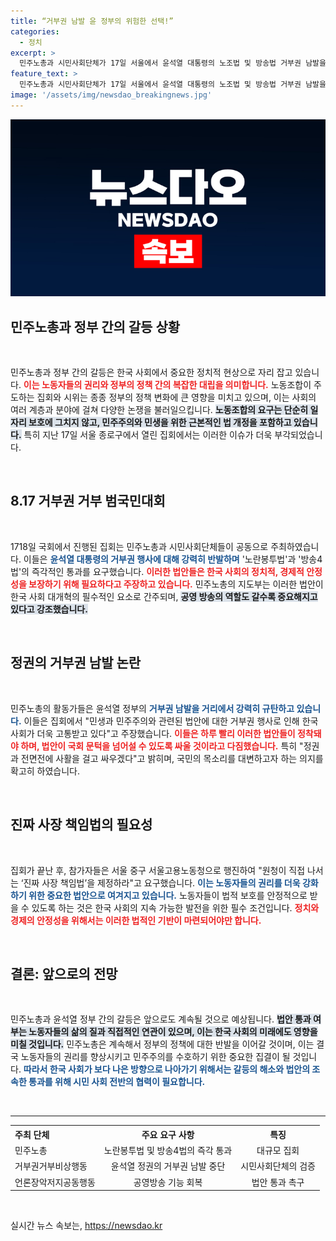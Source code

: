 ```yaml
---
title: “거부권 남발 윤 정부의 위험한 선택!”
categories:
  - 정치
excerpt: >
  민주노총과 시민사회단체가 17일 서울에서 윤석열 대통령의 노조법 및 방송법 거부권 남발을 규탄하는 대규모 집회를 열었다. 2000여 명이 참여한 이 행사에서 그들은 즉각 법안 공포를 촉구하며 정권 퇴진을 외쳤다.
feature_text: >
  민주노총과 시민사회단체가 17일 서울에서 윤석열 대통령의 노조법 및 방송법 거부권 남발을 규탄하는 대규모 집회를 열었다. 2000여 명이 참여한 이 행사에서 그들은 즉각 법안 공포를 촉구하며 정권 퇴진을 외쳤다.
image: '/assets/img/newsdao_breakingnews.jpg'
---
```


<p><img src="/assets/img/newsdao_breakingnews.jpg" alt="koreaapp 속보" /></p>

<h2 data-ke-size="size26">민주노총과 정부 간의 갈등 상황</h2>

<p data-ke-size="size16">&nbsp;</p>

<p>민주노총과 정부 간의 갈등은 한국 사회에서 중요한 정치적 현상으로 자리 잡고 있습니다. <b><span style="color: #ee2323;">이는 노동자들의 권리와 정부의 정책 간의 복잡한 대립을 의미합니다.</span></b> 노동조합이 주도하는 집회와 시위는 종종 정부의 정책 변화에 큰 영향을 미치고 있으며, 이는 사회의 여러 계층과 분야에 걸쳐 다양한 논쟁을 불러일으킵니다. <b><span style="background-color: #21538527;">노동조합의 요구는 단순히 일자리 보호에 그치지 않고, 민주주의와 민생을 위한 근본적인 법 개정을 포함하고 있습니다.</span></b> 특히 지난 17일 서울 종로구에서 열린 집회에서는 이러한 이슈가 더욱 부각되었습니다.</p>

<p data-ke-size="size16">&nbsp;</p>

<h2 data-ke-size="size26">8.17 거부권 거부 범국민대회</h2>

<p data-ke-size="size16">&nbsp;</p>

<p>1718일 국회에서 진행된 집회는 민주노총과 시민사회단체들이 공동으로 주최하였습니다. 이들은 <b><span style="color: #1a5490;">윤석열 대통령의 거부권 행사에 대해 강력히 반발하며</span></b> '노란봉투법'과 '방송4법'의 즉각적인 통과를 요구했습니다. <b><span style="color: #ee2323;">이러한 법안들은 한국 사회의 정치적, 경제적 안정성을 보장하기 위해 필요하다고 주장하고 있습니다.</span></b> 민주노총의 지도부는 이러한 법안이 한국 사회 대개혁의 필수적인 요소로 간주되며, <b><span style="background-color: #21538527;">공영 방송의 역할도 갈수록 중요해지고 있다고 강조했습니다.</span></b> </p>

<p data-ke-size="size16">&nbsp;</p>

<h2 data-ke-size="size26">정권의 거부권 남발 논란</h2>

<p data-ke-size="size16">&nbsp;</p>

<p>민주노총의 활동가들은 윤석열 정부의 <b><span style="color: #1a5490;">거부권 남발을 거리에서 강력히 규탄하고 있습니다.</span></b> 이들은 집회에서 "민생과 민주주의와 관련된 법안에 대한 거부권 행사로 인해 한국 사회가 더욱 고통받고 있다"고 주장했습니다. <b><span style="color: #ee2323;">이들은 하루 빨리 이러한 법안들이 정착돼야 하며, 법안이 국회 문턱을 넘어설 수 있도록 싸울 것이라고 다짐했습니다.</span></b> 특히 "정권과 전면전에 사활을 걸고 싸우겠다"고 밝히며, 국민의 목소리를 대변하고자 하는 의지를 확고히 하였습니다.</p>

<p data-ke-size="size16">&nbsp;</p>

<h2 data-ke-size="size26">진짜 사장 책임법의 필요성</h2>

<p data-ke-size="size16">&nbsp;</p>

<p>집회가 끝난 후, 참가자들은 서울 중구 서울고용노동청으로 행진하여 "원청이 직접 나서는 ‘진짜 사장 책임법’을 제정하라"고 요구했습니다. <b><span style="color: #1a5490;">이는 노동자들의 권리를 더욱 강화하기 위한 중요한 법안으로 여겨지고 있습니다.</span></b> 노동자들이 법적 보호를 안정적으로 받을 수 있도록 하는 것은 한국 사회의 지속 가능한 발전을 위한 필수 조건입니다. <b><span style="color: #ee2323;">정치와 경제의 안정성을 위해서는 이러한 법적인 기반이 마련되어야만 합니다.</span></b> </p>

<p data-ke-size="size16">&nbsp;</p>

<h2 data-ke-size="size26">결론: 앞으로의 전망</h2>

<p data-ke-size="size16">&nbsp;</p>

<p>민주노총과 윤석열 정부 간의 갈등은 앞으로도 계속될 것으로 예상됩니다. <b><span style="background-color: #21538527;">법안 통과 여부는 노동자들의 삶의 질과 직접적인 연관이 있으며, 이는 한국 사회의 미래에도 영향을 미칠 것입니다.</span></b> 민주노총은 계속해서 정부의 정책에 대한 반발을 이어갈 것이며, 이는 결국 노동자들의 권리를 향상시키고 민주주의를 수호하기 위한 중요한 집결이 될 것입니다. <b><span style="color: #1a5490;">따라서 한국 사회가 보다 나은 방향으로 나아가기 위해서는 갈등의 해소와 법안의 조속한 통과를 위해 시민 사회 전반의 협력이 필요합니다.</span></b> </p>

<p data-ke-size="size16">&nbsp;</p>

<hr>

<table style="width:100%;">
  <tr>
    <th style="text-align: left;">주최 단체</th>
    <th style="text-align: center;">주요 요구 사항</th>
    <th style="text-align: center;">특징</th>
  </tr>
  <tr>
    <td style="text-align: left;">민주노총</td>
    <td style="text-align: center;">노란봉투법 및 방송4법의 즉각 통과</td>
    <td style="text-align: center;">대규모 집회</td>
  </tr>
  <tr>
    <td style="text-align: left;">거부권거부비상행동</td>
    <td style="text-align: center;">윤석열 정권의 거부권 남발 중단</td>
    <td style="text-align: center;">시민사회단체의 검증</td>
  </tr>
  <tr>
    <td style="text-align: left;">언론장악저지공동행동</td>
    <td style="text-align: center;">공영방송 기능 회복</td>
    <td style="text-align: center;">법안 통과 촉구</td>
  </tr>
</table> 

<p data-ke-size="size16">&nbsp;</p>
실시간 뉴스 속보는, <a href="https://newsdao.kr" rel="dofollow">https://newsdao.kr</a>


